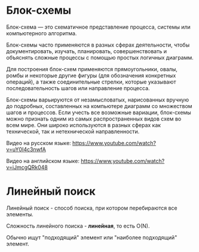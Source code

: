 # Блок-схемы

Блок-схема — это схематичное представление процесса, системы или компьютерного алгоритма.

Блок-схемы часто применяются в разных сферах деятельности, чтобы документировать, изучать, планировать, совершенствовать и объяснять сложные процессы с помощью простых логичных диаграмм.

Для построения блок-схем применяются прямоугольники, овалы, ромбы и некоторые другие фигуры (для обозначения конкретных операций), а также соединительные стрелки, которые указывают последовательность шагов или направление процесса.

Блок-схемы варьируются от незамысловатых, нарисованных вручную до подробных, составленных на компьютере диаграмм со множеством шагов и процессов. Если учесть все возможные вариации, блок-схемы можно признать одним из самых распространенных видов схем во всем мире. Они широко используются в разных сферах как технической, так и нетехнической направленности.

Видео на русском языке: https://www.youtube.com/watch?v=uY0I4c3nwfA

Видео на английском языке: https://www.youtube.com/watch?v=iJmcgQRk048

# Линейный поиск

Линейный поиск - способ поиска, при котором перебираются все элементы.

Сложность линейного поиска - **линейная**, то есть O(N).

Обычно ищут "подходящий" элемент или "наиболее подходящий" элемент.

